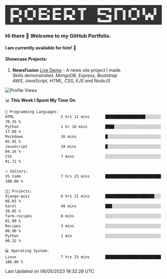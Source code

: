<img alt="myname" src="assets/name.png" />

### Hi there 👋 Welcome to my GitHub Portfolio.
#### I am currently available for hire!  :briefcase:

#### Showcase Projects:

1. **NewsFusion** [Live Demo](https://news-1-f7223358.deta.app/) - A news site project I made.\
Skills demonstrated: *MongoDB, Express, Bootstrap\
AWS, JavaScript, HTML, CSS, EJS and NodeJS*

<!--START_SECTION:waka-->
![Profile Views](http://img.shields.io/badge/Profile%20Views-13-blue)

📊 **This Week I Spent My Time On** 

```text
💬 Programming Languages: 
HTML                     5 hrs 11 mins       ██████████████████░░░░░░░   70.35 % 
Python                   1 hr 18 mins        ████░░░░░░░░░░░░░░░░░░░░░   17.80 % 
Markdown                 26 mins             █░░░░░░░░░░░░░░░░░░░░░░░░   05.95 % 
JavaScript               18 mins             █░░░░░░░░░░░░░░░░░░░░░░░░   04.16 % 
CSS                      7 mins              ░░░░░░░░░░░░░░░░░░░░░░░░░   01.72 % 

🔥 Editors: 
VS Code                  7 hrs 23 mins       █████████████████████████   100.00 % 

🐱‍💻 Projects: 
django-quiz              6 hrs 21 mins       ██████████████████████░░░   86.03 % 
karel                    48 mins             ███░░░░░░░░░░░░░░░░░░░░░░   10.85 % 
farm-recipes             8 mins              ░░░░░░░░░░░░░░░░░░░░░░░░░   01.90 % 
Recipes                  3 mins              ░░░░░░░░░░░░░░░░░░░░░░░░░   00.90 % 
Python                   1 min               ░░░░░░░░░░░░░░░░░░░░░░░░░   00.32 % 

💻 Operating System: 
Linux                    7 hrs 23 mins       █████████████████████████   100.00 % 
```


 Last Updated on 06/05/2023 18:32:28 UTC
<!--END_SECTION:waka-->

<!--
**robjsnow/robjsnow** is a ✨ _special_ ✨ repository because its `README.md` (this file) appears on your GitHub profile.

Here are some ideas to get you started:

- 🔭 I’m currently working on ...
- 🌱 I’m currently learning ...
- 👯 I’m looking to collaborate on ...
- 🤔 I’m looking for help with ...
- 💬 Ask me about ...
- 📫 How to reach me: ...
- 😄 Pronouns: ...
- ⚡ Fun fact: ...
-->
